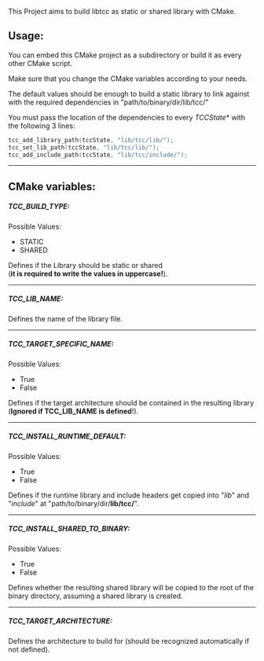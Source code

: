 This Project aims to build libtcc as static or shared library with CMake.

## Usage:
You can embed this CMake project as a subdirectory or build it as every other CMake script.

Make sure that you change the CMake variables according to your needs.

The default values should be enough to build a static library to link against with the required
dependencies in "path/to/binary/dir/lib/tcc/"

You must pass the location of the dependencies to every *TCCState** with the following 3 lines:
````c
tcc_add_library_path(tccState, "lib/tcc/lib/");
tcc_set_lib_path(tccState, "lib/tcc/lib/");
tcc_add_include_path(tccState, "lib/tcc/include/");
````

---
## CMake variables:
##### TCC_BUILD_TYPE:

Possible Values:
- STATIC
- SHARED

Defines if the Library should be static or shared  
(**it is required to write the values in uppercase!**).

---
##### TCC_LIB_NAME:

Defines the name of the library file.

---
##### TCC_TARGET_SPECIFIC_NAME:
Possible Values:
- True
- False

Defines if the target architecture should be contained in the resulting library (**Ignored if TCC_LIB_NAME is defined**!).

---
##### TCC_INSTALL_RUNTIME_DEFAULT:
Possible Values:
- True
- False

Defines if the runtime library and include headers get copied into "*lib*" and "*include*"
 at "path/to/binary/dir/**lib/tcc/**".

---
##### TCC_INSTALL_SHARED_TO_BINARY:
Possible Values:
- True
- False

Defines whether the resulting shared library will be copied to the root of the binary directory,
assuming a shared library is created.

---
##### TCC_TARGET_ARCHITECTURE:
Defines the architecture to build for (should be recognized automatically if not defined).